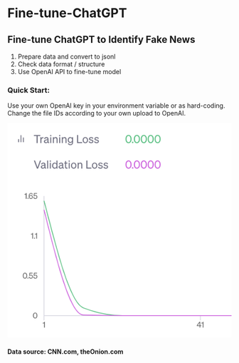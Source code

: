 # Fine-tune-ChatGPT
## Fine-tune ChatGPT to Identify Fake News
1. Prepare data and convert to jsonl
2. Check data format / structure
3. Use OpenAI API to fine-tune model
### Quick Start: 
Use your own OpenAI key in your environment variable or as hard-coding. Change the file IDs according to your own upload to OpenAI.

<img src="fine_tune_results.png?raw=true"/>

#### Data source: CNN.com, theOnion.com
